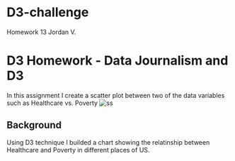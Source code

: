 # D3-challenge
Homework 13 Jordan V.

# D3 Homework - Data Journalism and D3
In this assignment I create a scatter plot between two of the data variables such as Healthcare vs. Poverty 
![ss](Image/ss.png)

## Background

Using D3 technique I builded a chart showing the relatinship between Healthcare and Poverty in different places of US.
